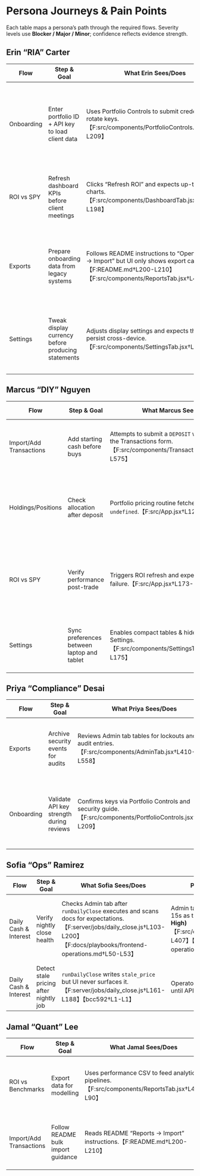 # Persona Journeys & Pain Points

Each table maps a persona’s path through the required flows. Severity levels use **Blocker / Major / Minor**; confidence reflects evidence strength.

## Erin “RIA” Carter
| Flow | Step & Goal | What Erin Sees/Does | Pain (Severity/Confidence) | Risk if Unresolved | Proposed Improvement |
| --- | --- | --- | --- | --- | --- |
| Onboarding | Enter portfolio ID + API key to load client data | Uses Portfolio Controls to submit credentials and rotate keys.【F:src/components/PortfolioControls.jsx†L121-L209】 | Raw HTTP errors surface verbatim (e.g., “GET … failed with status 403”), which overwhelm non-technical staff. **(Major / High)**【F:src/components/PortfolioControls.jsx†L89-L118】 | Delays onboarding and increases compliance escalations when advisors misinterpret transport errors. | Map known API errors to human-readable copy (e.g., “Check the API key”) and include request IDs from `error.requestId`. |
| ROI vs SPY | Refresh dashboard KPIs before client meetings | Clicks “Refresh ROI” and expects up-to-date charts.【F:src/components/DashboardTab.jsx†L148-L198】 | Price fetch failures silently zero out valuations; only `console.error` fires. **(Major / High)**【F:src/App.jsx†L129-L146】 | Advisors may brief clients with missing holdings valuation, eroding trust. | Surface a toast/banner when price fetch fails and retain last known good values instead of zeroing. |
| Exports | Prepare onboarding data from legacy systems | Follows README instructions to “Open Reports → Import” but UI only shows export cards.【F:README.md†L200-L210】【F:src/components/ReportsTab.jsx†L49-L100】 | Import workflow documented in README is absent in UI. **(Blocker / High)** | Advisors cannot bulk-load legacy transactions, forcing manual entry and risking data loss. | Either implement the import preview described in README or update docs + UI to direct users to the supported ingestion path. |
| Settings | Tweak display currency before producing statements | Adjusts display settings and expects them to persist cross-device.【F:src/components/SettingsTab.jsx†L93-L151】 | Only localStorage persistence runs; settings are not saved with the portfolio payload. **(Major / High)**【F:src/App.jsx†L211-L215】【F:src/App.jsx†L241-L253】 | Cross-office teammates see divergent settings, complicating shared reviews. | Extend `handleSavePortfolio` payload to include full `settings` state and hydrate them on load. |

## Marcus “DIY” Nguyen
| Flow | Step & Goal | What Marcus Sees/Does | Pain (Severity/Confidence) | Risk if Unresolved | Proposed Improvement |
| --- | --- | --- | --- | --- | --- |
| Import/Add Transactions | Add starting cash before buys | Attempts to submit a `DEPOSIT` without a price in the Transactions form.【F:src/components/TransactionsTab.jsx†L439-L575】 | Form requires Price for all types, blocking deposits/dividends. **(Blocker / High)**【F:src/components/TransactionsTab.jsx†L343-L383】 | Marcus cannot bootstrap his ledger, so he abandons the product. | Skip price validation for cash-only types and hide the field when not applicable. |
| Holdings/Positions | Check allocation after deposit | Portfolio pricing routine fetches tickers including `undefined`.【F:src/App.jsx†L129-L145】 | Requests `/prices/undefined`, producing 404 noise and missing cache hits. **(Major / High)**【F:src/App.jsx†L129-L145】【F:src/utils/api.js†L190-L199】 | Holdings view shows zeros or lags due to repeated failing calls. | Filter falsy tickers before calling `fetchPrices` and log a single warning for unsupported symbols. |
| ROI vs SPY | Verify performance post-trade | Triggers ROI refresh and expects warning on failure.【F:src/App.jsx†L173-L205】 | API errors fall back silently to client-side estimates with no alert. **(Major / High)**【F:src/App.jsx†L173-L195】 | Marcus trusts stale ROI and makes poor rebalance decisions. | Raise a user-facing alert when server returns error, include request ID, and show when fallback math is used. |
| Settings | Sync preferences between laptop and tablet | Enables compact tables & hides balances in Settings.【F:src/components/SettingsTab.jsx†L93-L175】 | Preferences persist only locally; loading same portfolio elsewhere ignores them. **(Major / High)**【F:src/App.jsx†L211-L215】【F:src/App.jsx†L241-L253】 | Inconsistent layouts create confusion and extra verification steps. | Persist full settings with the portfolio JSON and restore on load. |

## Priya “Compliance” Desai
| Flow | Step & Goal | What Priya Sees/Does | Pain (Severity/Confidence) | Risk if Unresolved | Proposed Improvement |
| --- | --- | --- | --- | --- | --- |
| Exports | Archive security events for audits | Reviews Admin tab tables for lockouts and audit entries.【F:src/components/AdminTab.jsx†L410-L558】 | No export/download option for security events despite audit requirements. **(Major / High)**【F:docs/reference/SECURITY.md†L11-L77】【F:src/components/AdminTab.jsx†L410-L558】 | Manual copy/paste risks omissions and fails regulatory evidence checks. | Add CSV export for security events leveraging existing `fetchSecurityEvents` data. |
| Onboarding | Validate API key strength during reviews | Confirms keys via Portfolio Controls and security guide.【F:src/components/PortfolioControls.jsx†L65-L209】 | Same raw error exposure as Erin complicates compliance checks. **(Major / High)**【F:src/components/PortfolioControls.jsx†L89-L118】 | Compliance team escalates false incidents when encountering opaque errors. | Share the improved error mapping from Erin’s flow and attach request IDs automatically. |

## Sofia “Ops” Ramirez
| Flow | Step & Goal | What Sofia Sees/Does | Pain (Severity/Confidence) | Risk if Unresolved | Proposed Improvement |
| --- | --- | --- | --- | --- | --- |
| Daily Cash & Interest | Verify nightly close health | Checks Admin tab after `runDailyClose` executes and scans docs for expectations.【F:server/jobs/daily_close.js†L103-L200】【F:docs/playbooks/frontend-operations.md†L50-L53】 | Admin tab does not auto-refresh every 15s as the playbook requires. **(Major / High)**【F:src/components/AdminTab.jsx†L356-L407】【F:docs/playbooks/frontend-operations.md†L50-L53】 | Missed lockouts or stale caches until manual refresh; violates runbook. | Start an interval (respecting `VITE_ADMIN_POLL_INTERVAL_MS`) to poll metrics/events automatically. |
| Daily Cash & Interest | Detect stale pricing after nightly job | `runDailyClose` writes `stale_price` but UI never surfaces it.【F:server/jobs/daily_close.js†L161-L188】【bcc592†L1-L1】 | Operators lack visibility into stale data until API returns 503. **(Major / High)** | SLA breaches because Ops misses early warning. | Expose `stale_price` via Admin dashboard badge and include it in alerts. |

## Jamal “Quant” Lee
| Flow | Step & Goal | What Jamal Sees/Does | Pain (Severity/Confidence) | Risk if Unresolved | Proposed Improvement |
| --- | --- | --- | --- | --- | --- |
| ROI vs Benchmarks | Export data for modelling | Uses performance CSV to feed analytics pipelines.【F:src/components/ReportsTab.jsx†L49-L90】 | CSV only exports portfolio & SPY columns; blended/ex-cash/cash data missing. **(Major / High)**【F:src/utils/reports.js†L115-L122】【F:src/utils/roi.js†L1-L38】 | Internal models lack benchmark components, forcing manual API calls. | Extend CSV builder to include all benchmark series present in ROI chart. |
| Import/Add Transactions | Follow README bulk import guidance | Reads README “Reports → Import” instructions.【F:README.md†L200-L210】 | Same missing import UI blocks Jamal’s scripted ingestion. **(Blocker / High)** | Automation backlog stalls; engineers implement brittle workarounds. | Provide documented API/script alternative or reintroduce UI importer. |
